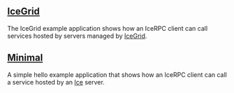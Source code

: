 ## [IceGrid](./IceGrid/)

The IceGrid example application shows how an IceRPC client can call services hosted by servers managed by [IceGrid][2].

## [Minimal](./Minimal/)

A simple hello example application that shows how an IceRPC client can call a service hosted by an [Ice][1] server.

[1]: https://zeroc.com/products/ice
[2]: https://zeroc.com/products/ice/services/icegrid
